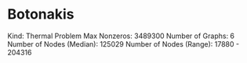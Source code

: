 # Botonakis

Kind: Thermal Problem
Max Nonzeros: 3489300
Number of Graphs: 6
Number of Nodes (Median): 125029
Number of Nodes (Range): 17880 - 204316